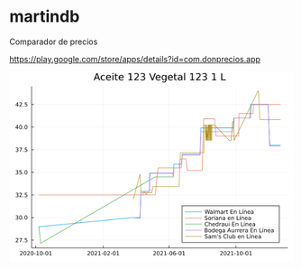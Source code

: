 # martindb
Comparador de precios

https://play.google.com/store/apps/details?id=com.donprecios.app

![Screenshot](plot_28.png)
